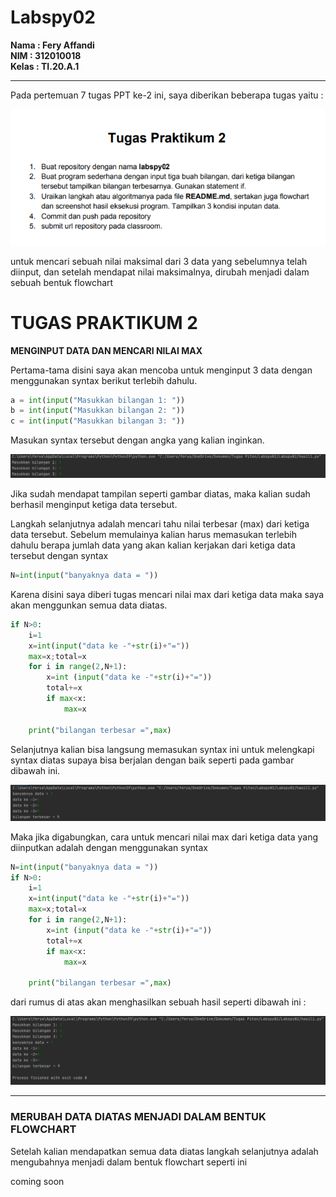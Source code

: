# Labspy02

**Nama  : Fery Affandi** <br>
**NIM   : 312010018** <br>
**Kelas : TI.20.A.1**

---------------------------------------------
Pada pertemuan 7 tugas PPT ke-2 ini, saya diberikan beberapa tugas yaitu : <br>

![tugas2](foto/tugas2.png)

untuk mencari sebuah nilai maksimal dari 3 data yang sebelumnya telah diinput, dan setelah mendapat nilai maksimalnya, dirubah menjadi dalam sebuah bentuk flowchart

# TUGAS PRAKTIKUM 2
**MENGINPUT DATA DAN MENCARI NILAI MAX** <br>

Pertama-tama disini saya akan mencoba untuk menginput 3 data dengan menggunakan syntax berikut terlebih dahulu. <br>

```python
a = int(input("Masukkan bilangan 1: "))
b = int(input("Masukkan bilangan 2: "))
c = int(input("Masukkan bilangan 3: "))
```
Masukan syntax tersebut dengan angka yang kalian inginkan. <br>

![hasil2(1)](foto/hasil2(1).png)

Jika sudah mendapat tampilan seperti gambar diatas, maka kalian sudah berhasil menginput ketiga data tersebut. <br>

Langkah selanjutnya adalah mencari tahu nilai terbesar (max) dari ketiga data tersebut. Sebelum memulainya kalian harus memasukan terlebih dahulu berapa jumlah data yang akan kalian kerjakan dari ketiga data tersebut dengan syntax <br>
```python
N=int(input("banyaknya data = "))
```
Karena disini saya diberi tugas mencari nilai max dari ketiga data maka saya akan menggunkan semua data diatas.
```python
if N>0:
    i=1
    x=int(input("data ke -"+str(i)+"="))
    max=x;total=x
    for i in range(2,N+1):
        x=int (input("data ke -"+str(i)+"="))
        total+=x
        if max<x:
            max=x

    print("bilangan terbesar =",max)
```
Selanjutnya kalian bisa langsung memasukan syntax ini untuk melengkapi syntax diatas supaya bisa berjalan dengan baik seperti pada gambar dibawah ini. <br>

![hasil2(2)](foto/hasil2(2).png)

Maka jika digabungkan, cara untuk mencari nilai max dari ketiga data yang diinputkan adalah dengan menggunakan syntax
```python
N=int(input("banyaknya data = "))
if N>0:
    i=1
    x=int(input("data ke -"+str(i)+"="))
    max=x;total=x
    for i in range(2,N+1):
        x=int (input("data ke -"+str(i)+"="))
        total+=x
        if max<x:
            max=x

    print("bilangan terbesar =",max)
```

dari rumus di atas akan menghasilkan sebuah hasil seperti dibawah ini : <br>

![hasil2(3)](foto/hasil2(3).png)

 ----------------------------------
### MERUBAH DATA DIATAS MENJADI DALAM BENTUK FLOWCHART

Setelah kalian mendapatkan semua data diatas langkah selanjutnya adalah mengubahnya menjadi dalam bentuk flowchart seperti ini <br>

coming soon

  